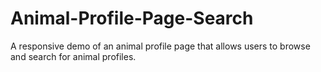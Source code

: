# Animal-Profile-Page-Search
A responsive demo of an animal profile page that allows users to browse and search for animal profiles.
